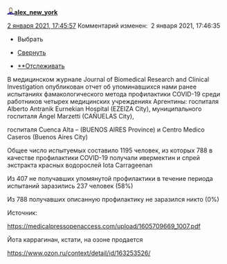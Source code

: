 [![userinfo_v8.png](../_resources/userinfo_v8-1.png)](https://alex-new-york.livejournal.com/profile)[**alex_new_york**](https://alex-new-york.livejournal.com/)

 [2 января 2021, 17:45:57](https://ivanov-petrov.livejournal.com/2293992.html?thread=157979112#t157979112)  Комментарий изменен:  2 января 2021, 17:46:35

- Выбрать

- [Свернуть](https://ivanov-petrov.livejournal.com/2293992.html?thread=157979112#t157979112)

- [**Отслеживать](https://www.livejournal.com/manage/subscriptions/comments.bml?talkid=157979112&journal=ivanov_petrov)

В медицинском журнале Journal of Biomedical Research and Clinical Investigation опубликован отчет об упоминавшихся нами ранее испытаниях фамакологического метода профилактики COVID-19 среди работников четырех медицинских учреждениях Аргентины: госпиталя Alberto Antranik Eurnekian Hospital (EZEIZA City), муниципального госпиталя Ángel Marzetti (CAÑUELAS City),

госпиталя Cuenca Alta – (BUENOS AIRES Province) и Centro Medico Caseros (Buenos Aires City)

Общее число испытуемых составило 1195 человек, из которых 788 в качестве профилактики COVID-19 получали ивермектин и спрей экстракта красных водорослей Iota Carrageenan

Из 407 не получавших упомянутой профилактики в течение периода испытаний заразились 237 человек (58%)

Из 788 получавших описанную профилактику не заразился никто (0%)

Источник:

https://medicalpressopenaccess.com/upload/1605709669_1007.pdf

Йота каррагинан, кстати, на озоне продается

https://www.ozon.ru/context/detail/id/163253526/
<div style="display: none;">  </div>